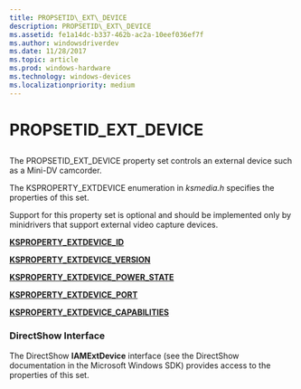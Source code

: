 ```yaml
---
title: PROPSETID\_EXT\_DEVICE
description: PROPSETID\_EXT\_DEVICE
ms.assetid: fe1a14dc-b337-462b-ac2a-10eef036ef7f
ms.author: windowsdriverdev
ms.date: 11/28/2017
ms.topic: article
ms.prod: windows-hardware
ms.technology: windows-devices
ms.localizationpriority: medium
---
```


# PROPSETID\_EXT\_DEVICE


## <span id="ddk_propsetid_ext_device_ks"></span><span id="DDK_PROPSETID_EXT_DEVICE_KS"></span>


The PROPSETID\_EXT\_DEVICE property set controls an external device such as a Mini-DV camcorder.

The KSPROPERTY\_EXTDEVICE enumeration in *ksmedia.h* specifies the properties of this set.

Support for this property set is optional and should be implemented only by minidrivers that support external video capture devices.

[**KSPROPERTY\_EXTDEVICE\_ID**](ksproperty-extdevice-id.md)

[**KSPROPERTY\_EXTDEVICE\_VERSION**](ksproperty-extdevice-version.md)

[**KSPROPERTY\_EXTDEVICE\_POWER\_STATE**](ksproperty-extdevice-power-state.md)

[**KSPROPERTY\_EXTDEVICE\_PORT**](ksproperty-extdevice-port.md)

[**KSPROPERTY\_EXTDEVICE\_CAPABILITIES**](ksproperty-extdevice-capabilities.md)

### <span id="directshow_interface"></span><span id="DIRECTSHOW_INTERFACE"></span>DirectShow Interface

The DirectShow **IAMExtDevice** interface (see the DirectShow documentation in the Microsoft Windows SDK) provides access to the properties of this set.

 

 





